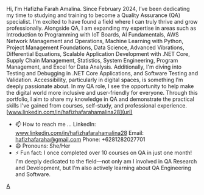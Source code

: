 Hi, I’m Hafizha Farah Amalina. Since February 2024, I’ve been dedicating my time to studying and training to become a Quality Assurance (QA) specialist. I'm excited to have found a field where I can truly thrive and grow professionally. Alongside QA, I am expanding my expertise in areas such as Introduction to Programming with IoT Boards, AI Fundamentals, AWS Network Management and Operations, Machine Learning with Python, Project Management Foundations, Data Science, Advanced Vibrations, Differential Equations, Scalable Application Development with .NET Core, Supply Chain Management, Statistics, System Engineering, Program Management, and Excel for Data Analysis. Additionally, I'm diving into Testing and Debugging in .NET Core Applications, and Software Testing and Validation. Accessibility, particularly in digital spaces, is something I’m deeply passionate about. In my QA role, I see the opportunity to help make the digital world more inclusive and user-friendly for everyone. Through this portfolio, I aim to share my knowledge in QA and demonstrate the practical skills I've gained from courses, self-study, and professional experience.
[www.linkedin.com/in/hafizhafarahamalina28](url)

- 📫 How to reach me ...
LinkedIn: www.linkedin.com/in/hafizhafarahamalina28
Email: hafizhafaraha@gmail.com
Phone: +6281282027701
- 😄 Pronouns: She/Her
- ⚡ Fun fact: I once completed over 10 courses on QA in just one month! I'm deeply dedicated to the field—not only am I involved in QA Research and Development, but I'm also actively learning about QA Engineering and Software.

<!---
hafizhafarahamalina/hafizhafarahamalina is a ✨ special ✨ repository because its `README.md` (this file) appears on your GitHub profile.
You can click the Preview link to take a look at your changes.
--->
[A](www.linkedin.com/in/hafizhafarahamalina28)
